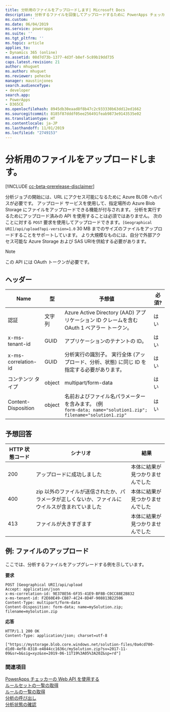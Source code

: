 ```yaml
---
title: 分析用のファイルをアップロードします| Microsoft Docs
description: 分析するファイルを回復してアップロードするために PowerApps チェッカー Web API を使用して POST 要求の形成方法を読みます。
ms.custom: ''
ms.date: 06/04/2019
ms.service: powerapps
ms.suite: ''
ms.tgt_pltfrm: ''
ms.topic: article
applies_to:
- Dynamics 365 (online)
ms.assetid: 08d7d73b-1377-4d3f-b8ef-5c89b19dd735
caps.latest.revision: 21
author: mhuguet
ms.author: mhuguet
ms.reviewer: pehecke
manager: maustinjones
search.audienceType:
- developer
search.app:
- PowerApps
- D365CE
ms.openlocfilehash: 8945db30eaad8f8b47c2c933330b63dd12ed1662
ms.sourcegitcommit: 8185f87dddf05ee256491feab9873e9143535e02
ms.translationtype: HT
ms.contentlocale: ja-JP
ms.lasthandoff: 11/01/2019
ms.locfileid: "2749153"
---
```

# <a name="upload-a-file-for-analysis"></a>分析用のファイルをアップロードします。

[!INCLUDE [cc-beta-prerelease-disclaimer](../../../../includes/cc-beta-prerelease-disclaimer.md)]

分析ジョブの開始には、URL にアクセス可能になるために Azure BLOB へのパスが必要です。 アップロード サービスを使用して、指定場所の Azure Blob Storage にファイルをアップロードできる機能が付与されます。 分析を実行するためにアップロード済みの API を使用することは必須ではありません。 次のことに対する `POST` 要求を使用してアップロードできます。`[Geographical URI]/api/upload?api-version=1.0` 30 MB までのサイズのファイルをアップロードすることをサポートしています。 より大規模なものには、自分で外部アクセス可能な Azure Storage および SAS URIを供給する必要があります。

> [!NOTE]
>  この API には OAuth トークンが必要です。

<a name="bkmk_headers"></a>

## <a name="headers"></a>ヘッダー

|Name|型|予想値|必須?|
|---|---|---|---|
|認証|文字列|Azure Active Directory (AAD) アプリケーション ID クレームを含む OAuth 1 ベアラー トークン。|はい|
|x-ms-tenant-id|GUID|アプリケーションのテナントの ID。|はい|
|x-ms-correlation-id|GUID|分析実行の識別子。 実行全体 (アップロード、分析、状態) に同じ ID を指定する必要があります。|はい|
|コンテンツ タイプ|object|multipart/form-data|はい|
|Content-Disposition|object|名前およびファイル名パラメーターを含みます。 (例<br />`form-data; name="solution1.zip"; filename="solution1.zip"`|はい|

<a name="bkmk_responses"></a>

## <a name="expected-responses"></a>予想回答

|HTTP 状態コード|シナリオ|結果|
|---|---|---|
|200|アップロードに成功しました|本体に結果が見つかりませんでした|
|400|zip 以外のファイルが送信されたか、パラメータが正しくないか、ファイルにウイルスが含まれていました|本体に結果が見つかりませんでした|
|413|ファイルが大きすぎます|本体に結果が見つかりませんでした|

<a name="bkmk_upload"></a>

## <a name="example-upload-a-file"></a>例: ファイルのアップロード

ここでは、分析するファイルをアップグレードする例を示しています。

**要求**

```http
POST [Geographical URI]/api/upload
Accept: application/json
x-ms-correlation-id: 9E378E56-6F35-41E9-BF8B-C0CC88E2B832
x-ms-tenant-id: F2E60E49-CB87-4C24-8D4F-908813B22506
Content-Type: multipart/form-data
Content-Disposition: form-data; name=mySolution.zip; filename=mySolution.zip
```

**応答**

```http
HTTP/1.1 200 OK
Content-Type: application/json; charset=utf-8

["https://mystorage.blob.core.windows.net/solution-files/0a4cd700-d1d0-4ef8-8318-e4844cc1636c/mySolution.zip?sv=2017-11-09&sr=b&sig=xyz&se=2019-06-11T19%3A05%3A20Z&sp=rd"]
```

### <a name="see-also"></a>関連項目

[PowerApps チェッカーの Web API を使用する](overview.md)<br />
[ルールセットの一覧の取得](retrieve-rulesets.md)<br />
[ルールの一覧の取得](retrieve-rules.md)<br />
[分析の呼び出し](analyze.md)<br />
[分析状態の確認](check-status.md)<br />